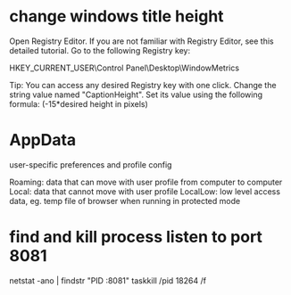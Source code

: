 # change windows title height

Open Registry Editor. If you are not familiar with Registry Editor, see this detailed tutorial.
Go to the following Registry key:

HKEY_CURRENT_USER\Control Panel\Desktop\WindowMetrics

Tip: You can access any desired Registry key with one click.
Change the string value named "CaptionHeight". Set its value using the following formula:
(-15*desired height in pixels)

# AppData
user-specific preferences and profile config

Roaming: data that can move with user profile from computer to computer
Local: data that cannot move with user profile
LocalLow: low level access data, eg. temp file of browser when running in protected mode

# find and kill process listen to port 8081
netstat -ano | findstr "PID :8081"
taskkill /pid 18264 /f











